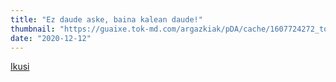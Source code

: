 ```yaml
---
title: "Ez daude aske, baina kalean daude!"
thumbnail: "https://guaixe.tok-md.com/argazkiak/pDA/cache/1607724272_tokikom_735x413.jpg"
date: "2020-12-12"
---
```

[Ikusi](https://guaixe.eus/altsasu/1607724273312-ez-daude-aske-baina-kalean-daude)
